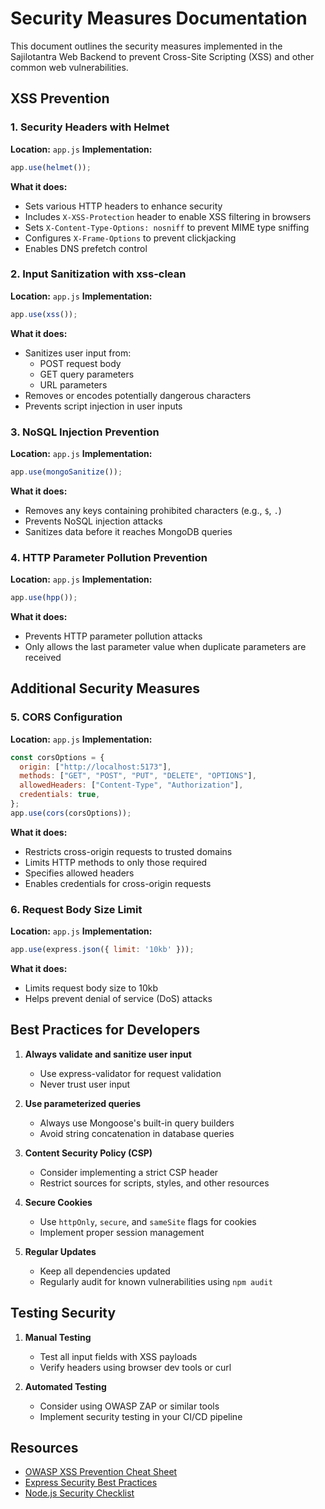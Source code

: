 # Security Measures Documentation

This document outlines the security measures implemented in the Sajilotantra Web Backend to prevent Cross-Site Scripting (XSS) and other common web vulnerabilities.

## XSS Prevention

### 1. Security Headers with Helmet
**Location:** `app.js`
**Implementation:**
```javascript
app.use(helmet());
```
**What it does:**
- Sets various HTTP headers to enhance security
- Includes `X-XSS-Protection` header to enable XSS filtering in browsers
- Sets `X-Content-Type-Options: nosniff` to prevent MIME type sniffing
- Configures `X-Frame-Options` to prevent clickjacking
- Enables DNS prefetch control

### 2. Input Sanitization with xss-clean
**Location:** `app.js`
**Implementation:**
```javascript
app.use(xss());
```
**What it does:**
- Sanitizes user input from:
  - POST request body
  - GET query parameters
  - URL parameters
- Removes or encodes potentially dangerous characters
- Prevents script injection in user inputs

### 3. NoSQL Injection Prevention
**Location:** `app.js`
**Implementation:**
```javascript
app.use(mongoSanitize());
```
**What it does:**
- Removes any keys containing prohibited characters (e.g., `$`, `.`)
- Prevents NoSQL injection attacks
- Sanitizes data before it reaches MongoDB queries

### 4. HTTP Parameter Pollution Prevention
**Location:** `app.js`
**Implementation:**
```javascript
app.use(hpp());
```
**What it does:**
- Prevents HTTP parameter pollution attacks
- Only allows the last parameter value when duplicate parameters are received

## Additional Security Measures

### 5. CORS Configuration
**Location:** `app.js`
**Implementation:**
```javascript
const corsOptions = {
  origin: ["http://localhost:5173"],
  methods: ["GET", "POST", "PUT", "DELETE", "OPTIONS"],
  allowedHeaders: ["Content-Type", "Authorization"],
  credentials: true,
};
app.use(cors(corsOptions));
```
**What it does:**
- Restricts cross-origin requests to trusted domains
- Limits HTTP methods to only those required
- Specifies allowed headers
- Enables credentials for cross-origin requests

### 6. Request Body Size Limit
**Location:** `app.js`
**Implementation:**
```javascript
app.use(express.json({ limit: '10kb' }));
```
**What it does:**
- Limits request body size to 10kb
- Helps prevent denial of service (DoS) attacks

## Best Practices for Developers

1. **Always validate and sanitize user input**
   - Use express-validator for request validation
   - Never trust user input

2. **Use parameterized queries**
   - Always use Mongoose's built-in query builders
   - Avoid string concatenation in database queries

3. **Content Security Policy (CSP)**
   - Consider implementing a strict CSP header
   - Restrict sources for scripts, styles, and other resources

4. **Secure Cookies**
   - Use `httpOnly`, `secure`, and `sameSite` flags for cookies
   - Implement proper session management

5. **Regular Updates**
   - Keep all dependencies updated
   - Regularly audit for known vulnerabilities using `npm audit`

## Testing Security
1. **Manual Testing**
   - Test all input fields with XSS payloads
   - Verify headers using browser dev tools or curl

2. **Automated Testing**
   - Consider using OWASP ZAP or similar tools
   - Implement security testing in your CI/CD pipeline

## Resources
- [OWASP XSS Prevention Cheat Sheet](https://cheatsheetseries.owasp.org/cheatsheets/Cross_Site_Scripting_Prevention_Cheat_Sheet.html)
- [Express Security Best Practices](https://expressjs.com/en/advanced/best-practice-security.html)
- [Node.js Security Checklist](https://blog.risingstack.com/node-js-security-checklist/)
